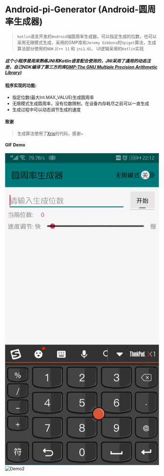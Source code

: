 # Android-pi-Generator (Android-圆周率生成器)
> `kotlin`语言开发的`Android`端圆周率生成器，可以指定生成的位数，也可以采用无限模式生成，采用的GMP库和`Jeremy Gibbons`的`Spigot`算法，生成算法部分使用的`NDK`
(`C++ 11` 和 `jni1.6`)， UI逻辑采用的`Kotlin`实现

##### 这个小程序是用来熟练JNI和Kotlin语言配合使用的，JNI采用了通用的动态注册，自己NDK编译了第三方的库[GMP-The GNU Multiple Precision Arithmetic Library)](https://gmplib.org/)

#### 程序实现的功能:
* 指定位数(最大Int.MAX_VALUE)生成圆周率
* 无限模式生成圆周率，没有位数限制，在设备内存耗尽之前可以一直生成
* 生成过程中可以动态调节生成的速度

#### 致谢
 > 生成算法使用了[Xris](https://github.com/xr1s/pigeon)的代码，感谢~
 
#### GIF Demo

![Demo1](/demo/demo1.gif)
![Demo2](/demo/demo2.gif)
